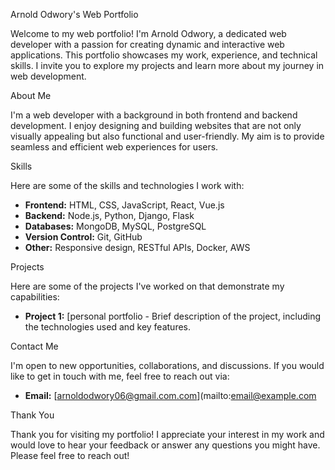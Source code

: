 

 Arnold Odwory's Web Portfolio

Welcome to my web portfolio! I'm Arnold Odwory, a dedicated web developer with a passion for creating dynamic and interactive web applications. This portfolio showcases my work, experience, and technical skills. I invite you to explore my projects and learn more about my journey in web development.

 About Me

I'm a web developer with a background in both frontend and backend development. I enjoy designing and building websites that are not only visually appealing but also functional and user-friendly. My aim is to provide seamless and efficient web experiences for users.

Skills

Here are some of the skills and technologies I work with:

- **Frontend:** HTML, CSS, JavaScript, React, Vue.js
- **Backend:** Node.js, Python, Django, Flask
- **Databases:** MongoDB, MySQL, PostgreSQL
- **Version Control:** Git, GitHub
- **Other:** Responsive design, RESTful APIs, Docker, AWS

 Projects

Here are some of the projects I've worked on that demonstrate my capabilities:

- **Project 1:** [personal portfolio - Brief description of the project, including the technologies used and key features.

Contact Me

I'm open to new opportunities, collaborations, and discussions. If you would like to get in touch with me, feel free to reach out via:

- **Email:** [arnoldodwory06@gmail.com.com](mailto:email@example.com
  

 Thank You

Thank you for visiting my portfolio! I appreciate your interest in my work and would love to hear your feedback or answer any questions you might have. Please feel free to reach out!


